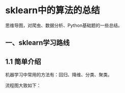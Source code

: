 # sklearn中的算法的总结
思维导图，对爬虫、数据分析、Python基础题的一些总结。

## 一、sklearn学习路线

## 1.1 简单介绍

机器学习中常用的方法有：回归、降维、分类、聚类。

流程图大致如下：

